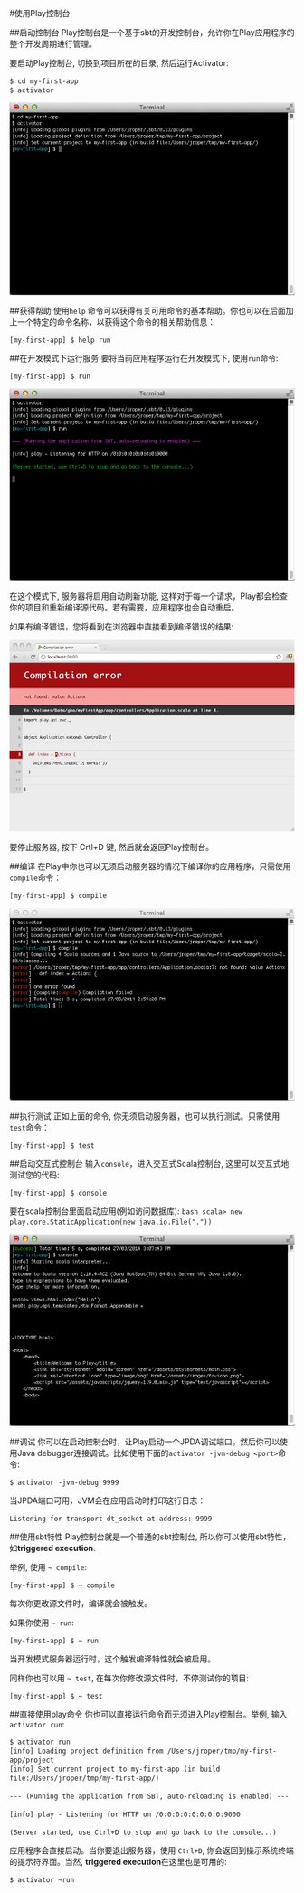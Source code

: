 #使用Play控制台

##启动控制台
Play控制台是一个基于sbt的开发控制台，允许你在Play应用程序的整个开发周期进行管理。

要启动Play控制台, 切换到项目所在的目录, 然后运行Activator:

```shell
$ cd my-first-app
$ activator
```

![](console.png)

##获得帮助
使用`help` 命令可以获得有关可用命令的基本帮助。你也可以在后面加上一个特定的命令名称，以获得这个命令的相关帮助信息：

```shell
[my-first-app] $ help run
```

##在开发模式下运行服务
要将当前应用程序运行在开发模式下, 使用`run`命令:

```shell
[my-first-app] $ run
```

![](consoleRun.png)

在这个模式下, 服务器将启用自动刷新功能, 这样对于每一个请求，Play都会检查你的项目和重新编译源代码。若有需要，应用程序也会自动重启。

如果有编译错误，您将看到在浏览器中直接看到编译错误的结果:

![](errorPage.png)

要停止服务器, 按下 Crtl+D 键, 然后就会返回Play控制台。

##编译
在Play中你也可以无须启动服务器的情况下编译你的应用程序，只需使用`compile`命令：

```shell
[my-first-app] $ compile
```

![](consoleCompile.png)

##执行测试
正如上面的命令, 你无须启动服务器，也可以执行测试。只需使用`test`命令：

```shell
[my-first-app] $ test
```

##启动交互式控制台
输入`console`，进入交互式Scala控制台, 这里可以交互式地测试您的代码:

```shell
[my-first-app] $ console
```

要在scala控制台里面启动应用(例如访问数据库): `bash scala> new play.core.StaticApplication(new java.io.File("."))`

![](consoleEval.png)

##调试
你可以在启动控制台时，让Play启动一个JPDA调试端口。然后你可以使用Java debugger连接调试。比如使用下面的`activator -jvm-debug <port>`命令:

```shell
$ activator -jvm-debug 9999
```

当JPDA端口可用，JVM会在应用启动时打印这行日志：

```
Listening for transport dt_socket at address: 9999
```

##使用sbt特性
Play控制台就是一个普通的sbt控制台, 所以你可以使用sbt特性，如**triggered execution**.

举例, 使用 `~ compile`:

```
[my-first-app] $ ~ compile
```

每次你更改源文件时，编译就会被触发。

如果你使用 `~ run`:

```
[my-first-app] $ ~ run
```

当开发模式服务器运行时，这个触发编译特性就会被启用。

同样你也可以用 `~ test`, 在每次你修改源文件时，不停测试你的项目:

```
[my-first-app] $ ~ test
```

##直接使用play命令
你也可以直接运行命令而无须进入Play控制台。举例, 输入`activator run`:

```
$ activator run
[info] Loading project definition from /Users/jroper/tmp/my-first-app/project
[info] Set current project to my-first-app (in build file:/Users/jroper/tmp/my-first-app/)

--- (Running the application from SBT, auto-reloading is enabled) ---

[info] play - Listening for HTTP on /0:0:0:0:0:0:0:0:9000

(Server started, use Ctrl+D to stop and go back to the console...)
```

应用程序会直接启动。当你要退出服务器，使用 `Ctrl+D`, 你会返回到操示系统终端的提示符界面。当然, **triggered execution**在这里也是可用的:

```shell
$ activator ~run
```